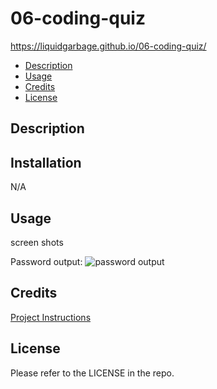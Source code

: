 # 06-coding-quiz
https://liquidgarbage.github.io/06-coding-quiz/


- [Description](#description)
- [Usage](#usage)
- [Credits](#credits)
- [License](#license)


## Description


## Installation

N/A

## Usage
screen shots

Password output:
![password output](/assets/end.png)

## Credits

[Project Instructions](./instructions.md)



## License

Please refer to the LICENSE in the repo.